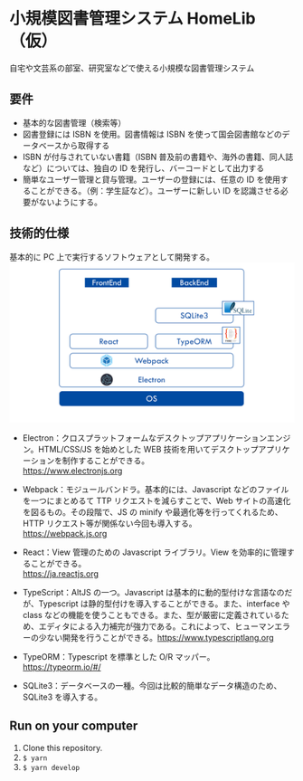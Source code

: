 # 小規模図書管理システム HomeLib（仮）

自宅や文芸系の部室、研究室などで使える小規模な図書管理システム

## 要件

- 基本的な図書管理（検索等）
- 図書登録には ISBN を使用。図書情報は ISBN を使って国会図書館などのデータベースから取得する
- ISBN が付与されていない書籍（ISBN 普及前の書籍や、海外の書籍、同人誌など）については、独自の ID を発行し、バーコードとして出力する
- 簡単なユーザー管理と貸与管理。ユーザーの登録には、任意の ID を使用することができる。（例：学生証など）。ユーザーに新しい ID を認識させる必要がないようにする。

## 技術的仕様

基本的に PC 上で実行するソフトウェアとして開発する。  
![pic1](./readme_pics/pic1.jpg)

- Electron：クロスプラットフォームなデスクトップアプリケーションエンジン。HTML/CSS/JS を始めとした WEB 技術を用いてデスクトップアプリケーションを制作することができる。  
  https://www.electronjs.org

- Webpack：モジュールバンドラ。基本的には、Javascript などのファイルを一つにまとめるて TTP リクエストを減らすことで、Web サイトの高速化を図るもの。その段階で、JS の minify や最適化等を行ってくれるため、HTTP リクエスト等が関係ない今回も導入する。  
  https://webpack.js.org

- React：View 管理のための Javascript ライブラリ。View を効率的に管理することができる。  
  https://ja.reactjs.org

- TypeScript：AltJS の一つ。Javascript は基本的に動的型付けな言語なのだが、Typescript は静的型付けを導入することができる。また、interface や class などの機能を使うこともできる。また、型が厳密に定義されているため、エディタによる入力補完が強力である。これによって、ヒューマンエラーの少ない開発を行うことができる。https://www.typescriptlang.org

- TypeORM：Typescript を標準とした O/R マッパー。  
  https://typeorm.io/#/

- SQLite3：データベースの一種。今回は比較的簡単なデータ構造のため、SQLite3 を導入する。

## Run on your computer

1. Clone this repository.
2. `$ yarn`
3. `$ yarn develop`
